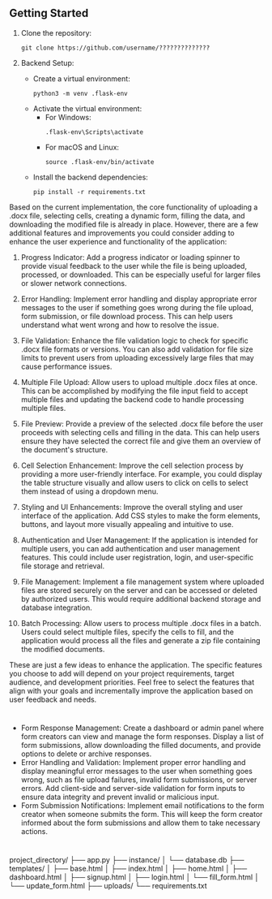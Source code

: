 

## Getting Started

1. Clone the repository:

   ```
   git clone https://github.com/username/??????????????
   ```

2. Backend Setup:
   - Create a virtual environment:
     ```
     python3 -m venv .flask-env
     ```
   - Activate the virtual environment:
     - For Windows:
       ```
       .flask-env\Scripts\activate
       ```
     - For macOS and Linux:
       ```
       source .flask-env/bin/activate
       ```
   - Install the backend dependencies:
     ```
     pip install -r requirements.txt
     ```


Based on the current implementation, the core functionality of uploading a .docx file, selecting cells, creating a dynamic form, filling the data, and downloading the modified file is already in place. However, there are a few additional features and improvements you could consider adding to enhance the user experience and functionality of the application:

1. Progress Indicator: Add a progress indicator or loading spinner to provide visual feedback to the user while the file is being uploaded, processed, or downloaded. This can be especially useful for larger files or slower network connections.

2. Error Handling: Implement error handling and display appropriate error messages to the user if something goes wrong during the file upload, form submission, or file download process. This can help users understand what went wrong and how to resolve the issue.

3. File Validation: Enhance the file validation logic to check for specific .docx file formats or versions. You can also add validation for file size limits to prevent users from uploading excessively large files that may cause performance issues.

4. Multiple File Upload: Allow users to upload multiple .docx files at once. This can be accomplished by modifying the file input field to accept multiple files and updating the backend code to handle processing multiple files.

5. File Preview: Provide a preview of the selected .docx file before the user proceeds with selecting cells and filling in the data. This can help users ensure they have selected the correct file and give them an overview of the document's structure.

6. Cell Selection Enhancement: Improve the cell selection process by providing a more user-friendly interface. For example, you could display the table structure visually and allow users to click on cells to select them instead of using a dropdown menu.

7. Styling and UI Enhancements: Improve the overall styling and user interface of the application. Add CSS styles to make the form elements, buttons, and layout more visually appealing and intuitive to use.

8. Authentication and User Management: If the application is intended for multiple users, you can add authentication and user management features. This could include user registration, login, and user-specific file storage and retrieval.

9. File Management: Implement a file management system where uploaded files are stored securely on the server and can be accessed or deleted by authorized users. This would require additional backend storage and database integration.

10. Batch Processing: Allow users to process multiple .docx files in a batch. Users could select multiple files, specify the cells to fill, and the application would process all the files and generate a zip file containing the modified documents.

These are just a few ideas to enhance the application. The specific features you choose to add will depend on your project requirements, target audience, and development priorities. Feel free to select the features that align with your goals and incrementally improve the application based on user feedback and needs.

# ##########
- Form Response Management:
Create a dashboard or admin panel where form creators can view and manage the form responses.
Display a list of form submissions, allow downloading the filled documents, and provide options to delete or archive responses.
- Error Handling and Validation:
Implement proper error handling and display meaningful error messages to the user when something goes wrong, such as file upload failures, invalid form submissions, or server errors.
Add client-side and server-side validation for form inputs to ensure data integrity and prevent invalid or malicious input.
- Form Submission Notifications:
Implement email notifications to the form creator when someone submits the form.
This will keep the form creator informed about the form submissions and allow them to take necessary actions.

# ##########
# #######
project_directory/
├── app.py
├── instance/
│   └── database.db
├── templates/
│   ├── base.html
│   ├── index.html
│   ├── home.html
│   ├── dashboard.html
│   ├── signup.html
│   ├── login.html
│   └── fill_form.html
│   └── update_form.html
├── uploads/
└── requirements.txt
# #########